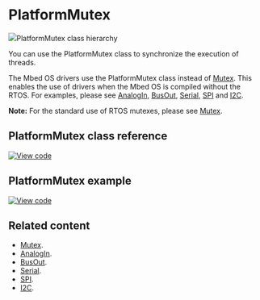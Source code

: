 # PlatformMutex

<span class="images">![](https://os.mbed.com/docs/v5.11/mbed-os-api-doxy/class_platform_mutex.png)<span>PlatformMutex class hierarchy</span></span>

You can use the PlatformMutex class to synchronize the execution of threads.

The Mbed OS drivers use the PlatformMutex class instead of [Mutex](mutex.html). This enables the use of drivers when the Mbed OS is compiled without the RTOS. For examples, please see [AnalogIn](analogin.html), [BusOut](busout.html), [Serial](serial.html), [SPI](spi.html) and [I2C](i2c.html).

<span class="notes">**Note:** For the standard use of RTOS mutexes, please see [Mutex](mutex.html).</span>

## PlatformMutex class reference

[![View code](https://www.mbed.com/embed/?type=library)](https://os.mbed.com/docs/v5.11/mbed-os-api-doxy/class_platform_mutex.html)

## PlatformMutex example

[![View code](https://www.mbed.com/embed/?url=https://os.mbed.com/teams/mbed_example/code/mbed-os-example-platform-mutex/)](https://os.mbed.com/teams/mbed_example/code/mbed-os-example-platform-mutex/file/2084d9e90526/main.cpp)

## Related content

- [Mutex](mutex.html).
- [AnalogIn](analogin.html).
- [BusOut](busout.html).
- [Serial](serial.html).
- [SPI](spi.html).
- [I2C](i2c.html).
